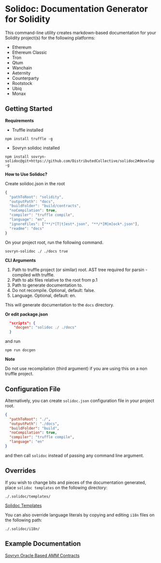 # Solidoc: Documentation Generator for Solidity

This command-line utility creates markdown-based documentation for your Solidity project(s) for the following platforms:

* Ethereum
* Ethereum Classic
* Tron
* Qtum
* Wanchain
* Aeternity
* Counterparty
* Rootstock
* Ubiq
* Monax


## Getting Started
  
**Requirements** 
- Truffle installed  
  
```npm
npm install truffle -g
```
  
- Sovryn solidoc installed

```npm
npm install sovryn-solidoc@git+https://github.com/DistributedCollective/solidoc2#develop -g
```

**How to Use Solidoc?**

Create solidoc.json in the root

```js
{
  "pathToRoot": "solidity",
  "outputPath": "docs",
  "buildFolder": "build/contracts",
  "noCompilation": true,
  "compiler": "truffle compile",
  "language": "en",
  "ignoreFiles": ["**/*[T|t]est*.json", "**/*[M|m]ock*.json"],
  "readme": "docs"
}

```  


On your project root, run the following command.

```npm
sovryn-solidoc ./ ./docs true
```
  
**CLI Arguments**

1. Path to truffle project (or similar) root. AST tree required for parsin - compiled with truffle.
2. Path to abi files relative to the root from p.1
3. Path to generate documentation to.
4. Do not recompile. Optional, default: false.
5. Language. Optional, default: en.
  
This will generate documentation to the `docs` directory.

**Or edit package.json**

```json
  "scripts": {
    "docgen": "solidoc ./ ./docs"
  }
```

and run

```npm
npm run docgen
```

**Note**

Do not use recompilation (third argument) if you are using this on a non truffle project.

## Configuration File

Alternatively, you can create `solidoc.json` configuration file in your project root.

```json
{
  "pathToRoot": "./",
  "outputPath": "./docs",
  "buildFolder": "build",
  "noCompilation": true,
  "compiler": "truffle compile",
  "language": "en"
}
```

and then call `solidoc` instead of passing any command line argument.


## Overrides

If you wish to change bits and pieces of the documentation generated, place `solidoc templates` on the following directory:

`./.solidoc/templates/`

[Solidoc Templates](templates)


You can also override language literals by copying and editing `i18n` files on the following path:

`./.solidoc/i18n/`



## Example Documentation

[Sovryn Oracle Based AMM Contracts](https://github.com/DistributedCollective/oracle-based-amm/tree/feat/solidoc-docs-generator/docs)
